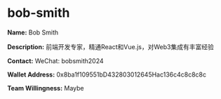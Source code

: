 # bob-smith

**Name:**
Bob Smith

**Description:**
前端开发专家，精通React和Vue.js，对Web3集成有丰富经验

**Contact:**
WeChat: bobsmith2024

**Wallet Address:**
0x8ba1f109551bD432803012645Hac136c4c8c8c8c

**Team Willingness:**
Maybe
